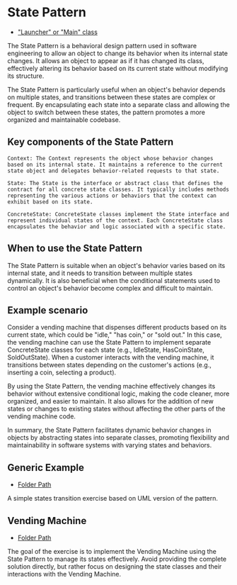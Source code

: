 # State Pattern

- ["Launcher" or "Main" class](./src/main/java/it/gb/StatePattern.java)

The State Pattern is a behavioral design pattern used in software engineering to allow an object to change its behavior when its internal state changes. It allows an object to appear as if it has changed its class, effectively altering its behavior based on its current state without modifying its structure.

The State Pattern is particularly useful when an object's behavior depends on multiple states, and transitions between these states are complex or frequent. By encapsulating each state into a separate class and allowing the object to switch between these states, the pattern promotes a more organized and maintainable codebase.

## Key components of the State Pattern

    Context: The Context represents the object whose behavior changes based on its internal state. It maintains a reference to the current state object and delegates behavior-related requests to that state.

    State: The State is the interface or abstract class that defines the contract for all concrete state classes. It typically includes methods representing the various actions or behaviors that the context can exhibit based on its state.

    ConcreteState: ConcreteState classes implement the State interface and represent individual states of the context. Each ConcreteState class encapsulates the behavior and logic associated with a specific state.

## When to use the State Pattern

The State Pattern is suitable when an object's behavior varies based on its internal state, and it needs to transition between multiple states dynamically. It is also beneficial when the conditional statements used to control an object's behavior become complex and difficult to maintain.

## Example scenario

Consider a vending machine that dispenses different products based on its current state, which could be "idle," "has coin," or "sold out." In this case, the vending machine can use the State Pattern to implement separate ConcreteState classes for each state (e.g., IdleState, HasCoinState, SoldOutState). When a customer interacts with the vending machine, it transitions between states depending on the customer's actions (e.g., inserting a coin, selecting a product).

By using the State Pattern, the vending machine effectively changes its behavior without extensive conditional logic, making the code cleaner, more organized, and easier to maintain. It also allows for the addition of new states or changes to existing states without affecting the other parts of the vending machine code.

In summary, the State Pattern facilitates dynamic behavior changes in objects by abstracting states into separate classes, promoting flexibility and maintainability in software systems with varying states and behaviors.

## Generic Example

- [Folder Path](./src/main/java/it/gb/generic)

A simple states transition exercise based on UML version of the pattern.

## Vending Machine

- [Folder Path](./src/main/java/it/gb/vendingMachine)

The goal of the exercise is to implement the Vending Machine using the State Pattern to manage its states effectively. Avoid providing the complete solution directly, but rather focus on designing the state classes and their interactions with the Vending Machine.
